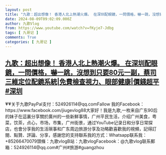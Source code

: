 ```yaml
---
layout: post
title: "九歌：超出想像！ 香港人北上熱潮火爆。 在深圳配眼鏡，一問價格，嚇一跳，沒想到只要80元一副，蔡司三維定位配鏡系統|免費檢查視力、眼部健康|價錢超平#深圳"
date: 2024-08-09T09:02:09.000Z
author: 九歌Vlog
from: https://www.youtube.com/watch?v=fKyje7-Jdbg
tags: [ 九哥记 ]
comments: True
categories: [ 九哥记 ]
---
```

<!--1723194129000-->
[九歌：超出想像！ 香港人北上熱潮火爆。 在深圳配眼鏡，一問價格，嚇一跳，沒想到只要80元一副，蔡司三維定位配鏡系統|免費檢查視力、眼部健康|價錢超平#深圳](https://www.youtube.com/watch?v=fKyje7-Jdbg)
------

<div>
💗💗关于九歌PayPal支付：524926114@qq.comFallow 我的Facebook：https://www.facebook.com/jiugevlog88大家好！我是九歌,一枚来自广东90后的妹子在這裏分享關於廣州的一些新鮮事情，广州平民生活，介绍广州美食，粤菜，饮茶，点心，市场，市集，广州街景，通过YouTube记录日和分享日常探店，也會分享我的生活瑣事和广东周边旅游分享及功略歡喜歡我的視頻，記得訂閱、點贊、評論、分享，感謝您的支持聯系我的方式：Whatsapp联系我：+85266470079頭條：九歌vlogB站：九歌vlogFacebook：@九歌vlog联系郵箱：524926114@qq.com#广州#旅游#guangzhou
</div>
